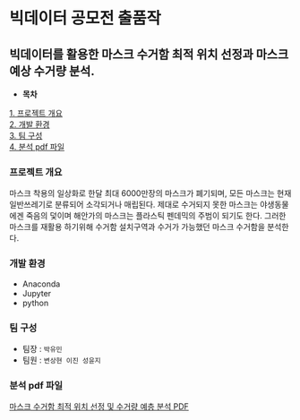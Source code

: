 
# 빅데이터 공모전 출품작
## 빅데이터를 활용한 마스크 수거함 최적 위치 선정과 마스크 예상 수거량 분석.
 
 
 *  **목차**
 
 
[1. 프로젝트 개요](#프로젝트-개요)  
[2. 개발 환경](#개발-환경)  
[3. 팀 구성](#팀-구성)     
[4. 분석 pdf 파일](#분석-pdf-파일)  



### 프로젝트 개요

마스크 착용의 일상화로 한달 최대 6000만장의 마스크가 폐기되며, 모든 마스크는 현재 일반쓰레기로 분류되어 소각되거나 매립된다. 제대로 수거되지 못한 마스크는 야생동물에겐 죽음의 덫이며 해안가의 마스크는 플라스틱 펜데믹의 주범이 되기도 한다. 그러한 마스크를 재활용 하기위해 수거함 설치구역과 수거가 가능했던 마스크 수거함을 분석한다. 
 

 ### 개발 환경
* Anaconda
* Jupyter
* python


### 팀 구성
* 팀장 : `박유민`
* 팀원 : `변상현 이진 성윤지`


### 분석 pdf 파일

[마스크 수거함 최적 위치 선정 및 수거량 예층 분석 PDF](https://github.com/yuminee/LEAD_THE_CHANGE/blob/master/Face%20Mask%20Management.pdf)









